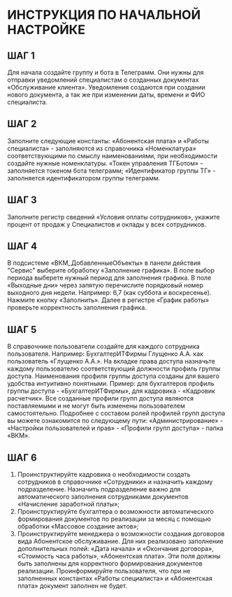 # ИНСТРУКЦИЯ ПО НАЧАЛЬНОЙ НАСТРОЙКЕ  
 
## ШАГ 1
Для начала создайте группу и бота в Телеграмм. Они нужны для отправки уведомлений специалистам о созданных документах «Обслуживание клиента». Уведомления создаются при создании нового документа, а так же при изменении даты, времени и ФИО специалиста.

## ШАГ 2
Заполните следующие константы: «Абонентская плата» и «Работы специалиста» - заполняются из справочника «Номенклатура» соответствующими по смыслу наименованиями, при необходимости создайте нужные номенклатуры.
«Токен управления ТГБотом» - заполняется токеном бота телеграмм; «Идентификатор группы ТГ» - заполняется идентификатором группы телеграмм.

## ШАГ 3
Заполните регистр сведений «Условия оплаты сотрудников», укажите процент от продаж у Специалистов и оклады у всех сотрудников.

## ШАГ 4
В подсистеме «ВКМ_ДобавленныеОбъекты» в панели действия "Сервис" выберите обработку «Заполнение графика». В поле выбор периода выберете нужный период  для заполнения графика. В поле «Выходные дни» через запятую перечислите порядковый номер выходного дня недели. Например: 6,7 (как суббота и воскресенье). Нажмите кнопку «Заполнить». Далее в регистре «График работы» проверьте корректность заполнения графика. 

## ШАГ 5
В справочнике пользователи создайте для каждого сотрудника пользователя. Например: БухгалтерИТФирмы Глущенко А.А. как пользователь «Глущенко А.А.». На вкладке права доступа назначьте каждому пользователю соответствующий должности профиль группы доступа. Наименования профиля группы доступа созданы для вашего удобства интуитивно понятными. Пример: для бухгалтеров профиль группы доступа - «БухгалтерИТФирмы», для кадровика - «Кадровик расчетчик». Все созданные профили групп доступа являются поставляемыми и не могут быть изменены пользователем самостоятельно. Подробнее с составом ролей профилей групп доступа вы можете ознакомится по следующему пути: «Администрирование» - «Настройки пользователей и прав» - «Профили групп доступа» - папка «ВКМ».

## ШАГ 6
1. ﻿﻿Проинструктируйте кадровика о необходимости создать сотрудников в справочнике «Сотрудники» и назначить каждому подразделение. Назначить подразделение важно для автоматического заполнения сотрудниками документов «Начисление заработной платы»;
2. ﻿﻿﻿Проинструктируйте бухгалтера о возможности автоматического формирования документов по реализации за месяц с помощью обработки «Массовое создание актов»;
3. Проинструктируйте менеджера о возможности создания договоров вида Абонентское обслуживание. Для них реализовано заполнение дополнительных полей: «Дата начала» и «Окончания договора», «Стоимость часа работы», «Абонентская плата». Эти поля должны быть заполнены для корректного формирования документов реализации. Проинформируйте пользователя, что при не заполненных константах «Работы специалиста» и «Абонентская плата» документ заполнен не будет.
